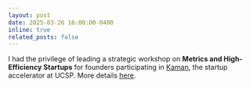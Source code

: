 ```yaml
---
layout: post
date: 2025-03-26 16:00:00-0400
inline: true
related_posts: false
---
```


I had the privilege of leading a strategic workshop on **Metrics and High-Efficiency Startups** for founders participating in [Kaman](https://www.ucsp.edu.pe/kaman/), the startup accelerator at UCSP. More details [here](https://www.linkedin.com/posts/incubadora-de-negocios-kaman-ucsp_kamanucsp-aceleraciaejndestartups-innovaciaejn-activity-7303785186792493056-eRjL?utm_source=social_share_send&utm_medium=member_desktop_web&rcm=ACoAAAa37y8Bq11K1ENgPMk-4VZpZrxiHRzLNl0).